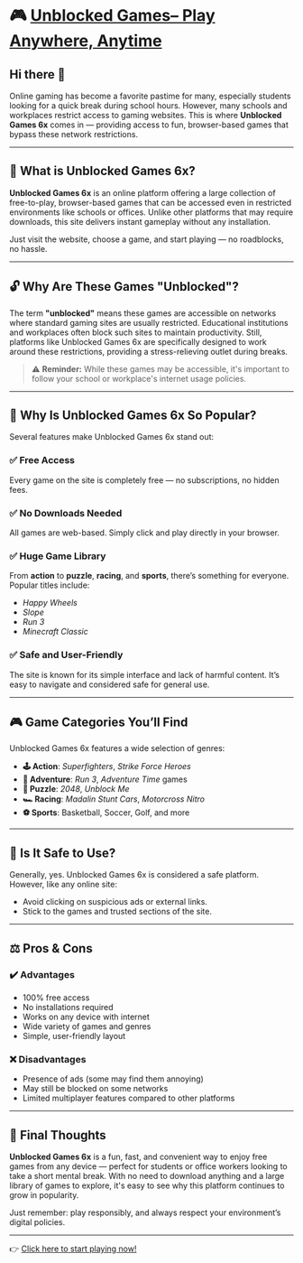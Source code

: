 # 🎮 [Unblocked Games– Play Anywhere, Anytime](https://unblockedgames.pro/?utm_source=git)

## Hi there 👋  


Online gaming has become a favorite pastime for many, especially students looking for a quick break during school hours. However, many schools and workplaces restrict access to gaming websites. This is where **Unblocked Games 6x** comes in — providing access to fun, browser-based games that bypass these network restrictions.

---

## 🎯 What is Unblocked Games 6x?

**Unblocked Games 6x** is an online platform offering a large collection of free-to-play, browser-based games that can be accessed even in restricted environments like schools or offices. Unlike other platforms that may require downloads, this site delivers instant gameplay without any installation.

Just visit the website, choose a game, and start playing — no roadblocks, no hassle.

---

## 🔓 Why Are These Games "Unblocked"?

The term **"unblocked"** means these games are accessible on networks where standard gaming sites are usually restricted. Educational institutions and workplaces often block such sites to maintain productivity. Still, platforms like Unblocked Games 6x are specifically designed to work around these restrictions, providing a stress-relieving outlet during breaks.

> ⚠️ **Reminder:** While these games may be accessible, it's important to follow your school or workplace's internet usage policies.

---

## 🚀 Why Is Unblocked Games 6x So Popular?

Several features make Unblocked Games 6x stand out:

### ✅ Free Access
Every game on the site is completely free — no subscriptions, no hidden fees.

### ✅ No Downloads Needed
All games are web-based. Simply click and play directly in your browser.

### ✅ Huge Game Library
From **action** to **puzzle**, **racing**, and **sports**, there’s something for everyone. Popular titles include:
- *Happy Wheels*
- *Slope*
- *Run 3*
- *Minecraft Classic*

### ✅ Safe and User-Friendly
The site is known for its simple interface and lack of harmful content. It’s easy to navigate and considered safe for general use.

---

## 🎮 Game Categories You’ll Find

Unblocked Games 6x features a wide selection of genres:

- **🕹️ Action**: *Superfighters*, *Strike Force Heroes*
- **🧭 Adventure**: *Run 3*, *Adventure Time* games
- **🧠 Puzzle**: *2048*, *Unblock Me*
- **🏎️ Racing**: *Madalin Stunt Cars*, *Motorcross Nitro*
- **⚽ Sports**: Basketball, Soccer, Golf, and more

---

## 🔐 Is It Safe to Use?

Generally, yes. Unblocked Games 6x is considered a safe platform. However, like any online site:
- Avoid clicking on suspicious ads or external links.
- Stick to the games and trusted sections of the site.

---

## ⚖️ Pros & Cons

### ✔️ Advantages
- 100% free access
- No installations required
- Works on any device with internet
- Wide variety of games and genres
- Simple, user-friendly layout

### ❌ Disadvantages
- Presence of ads (some may find them annoying)
- May still be blocked on some networks
- Limited multiplayer features compared to other platforms

---

## 🧩 Final Thoughts

**Unblocked Games 6x** is a fun, fast, and convenient way to enjoy free games from any device — perfect for students or office workers looking to take a short mental break. With no need to download anything and a large library of games to explore, it's easy to see why this platform continues to grow in popularity.

Just remember: play responsibly, and always respect your environment’s digital policies.

---

👉 [Click here to start playing now!](https://unblockedgames.pro/?utm_source=git)
